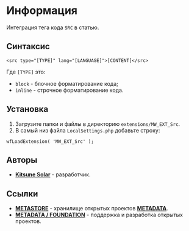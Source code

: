 # Информация

Интеграция тега кода `SRC` в статью.

## Синтаксис

```
<src type="[TYPE]" lang="[LANGUAGE]">[CONTENT]</src>
```

Где `[TYPE]` это:
- `block` - блочное форматирование кода;
- `inline` - строчное форматирование кода.

## Установка

1. Загрузите папки и файлы в директорию `extensions/MW_EXT_Src`.
2. В самый низ файла `LocalSettings.php` добавьте строку:

```
wfLoadExtension( 'MW_EXT_Src' );
```

## Авторы

- [**Kitsune Solar**](https://kitsune.solar/) - разработчик.

## Ссылки

- [**METASTORE**](https://metastore.pro/) - хранилище открытых проектов [**METADATA**](https://metadata.foundation/).
- [**METADATA / FOUNDATION**](https://metadata.foundation/) - поддержка и разработка открытых проектов.
